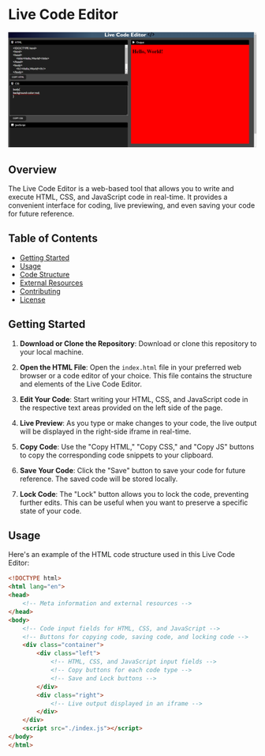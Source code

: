 # Live Code Editor
![Live Code Editor](screenshot.png)

## Overview

The Live Code Editor is a web-based tool that allows you to write and execute HTML, CSS, and JavaScript code in real-time. It provides a convenient interface for coding, live previewing, and even saving your code for future reference.

## Table of Contents

- [Getting Started](#getting-started)
- [Usage](#usage)
- [Code Structure](#code-structure)
- [External Resources](#external-resources)
- [Contributing](#contributing)
- [License](#license)

## Getting Started

1. **Download or Clone the Repository**: Download or clone this repository to your local machine.

2. **Open the HTML File**: Open the `index.html` file in your preferred web browser or a code editor of your choice. This file contains the structure and elements of the Live Code Editor.

3. **Edit Your Code**: Start writing your HTML, CSS, and JavaScript code in the respective text areas provided on the left side of the page.

4. **Live Preview**: As you type or make changes to your code, the live output will be displayed in the right-side iframe in real-time.

5. **Copy Code**: Use the "Copy HTML," "Copy CSS," and "Copy JS" buttons to copy the corresponding code snippets to your clipboard.

6. **Save Your Code**: Click the "Save" button to save your code for future reference. The saved code will be stored locally.

7. **Lock Code**: The "Lock" button allows you to lock the code, preventing further edits. This can be useful when you want to preserve a specific state of your code.

## Usage

Here's an example of the HTML code structure used in this Live Code Editor:

```html
<!DOCTYPE html>
<html lang="en">
<head>
    <!-- Meta information and external resources -->
</head>
<body>
    <!-- Code input fields for HTML, CSS, and JavaScript -->
    <!-- Buttons for copying code, saving code, and locking code -->
    <div class="container">
        <div class="left">
            <!-- HTML, CSS, and JavaScript input fields -->
            <!-- Copy buttons for each code type -->
            <!-- Save and Lock buttons -->
        </div>
        <div class="right">
            <!-- Live output displayed in an iframe -->
        </div>
    </div>
    <script src="./index.js"></script>
</body>
</html>
